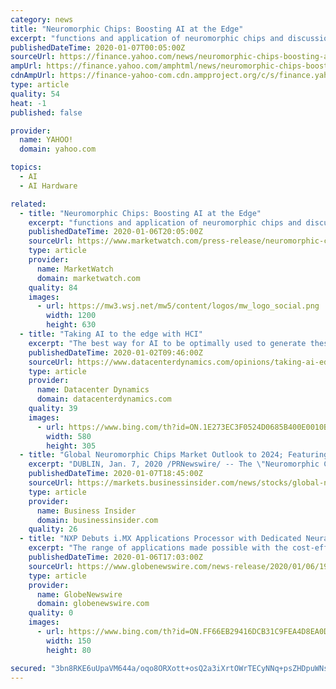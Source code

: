 ```yaml
---
category: news
title: "Neuromorphic Chips: Boosting AI at the Edge"
excerpt: "functions and application of neuromorphic chips and discussion on how neuromorphic chips can be implemented in components and systems of AI - Knowledge about robotic process automation (RPA), predictive analytics, machine learning (ML), and other emerging technologies - Information on data interface, memory interface, pixel-spike converter ..."
publishedDateTime: 2020-01-07T00:05:00Z
sourceUrl: https://finance.yahoo.com/news/neuromorphic-chips-boosting-ai-edge-210500776.html
ampUrl: https://finance.yahoo.com/amphtml/news/neuromorphic-chips-boosting-ai-edge-210500776.html
cdnAmpUrl: https://finance-yahoo-com.cdn.ampproject.org/c/s/finance.yahoo.com/amphtml/news/neuromorphic-chips-boosting-ai-edge-210500776.html
type: article
quality: 54
heat: -1
published: false

provider:
  name: YAHOO!
  domain: yahoo.com

topics:
  - AI
  - AI Hardware

related:
  - title: "Neuromorphic Chips: Boosting AI at the Edge"
    excerpt: "functions and application of neuromorphic chips and discussion on how neuromorphic chips can be implemented in components and systems of AI - Knowledge about robotic process automation (RPA), predictive analytics, machine learning (ML), and other emerging technologies - Information on data interface, memory interface, pixel-spike converter ..."
    publishedDateTime: 2020-01-06T20:05:00Z
    sourceUrl: https://www.marketwatch.com/press-release/neuromorphic-chips-boosting-ai-at-the-edge-2020-01-06
    type: article
    provider:
      name: MarketWatch
      domain: marketwatch.com
    quality: 84
    images:
      - url: https://mw3.wsj.net/mw5/content/logos/mw_logo_social.png
        width: 1200
        height: 630
  - title: "Taking AI to the edge with HCI"
    excerpt: "The best way for AI to be optimally used to generate these models is to make use of the data center or the cloud. One such example of this is the silicon chip company, Cerebras, which dedicates its work to accelerating deep learning. It has recently introduced its new “Wafer Scale Engine” which has been purposefully built for deep learning."
    publishedDateTime: 2020-01-02T09:46:00Z
    sourceUrl: https://www.datacenterdynamics.com/opinions/taking-ai-edge-hci/
    type: article
    provider:
      name: Datacenter Dynamics
      domain: datacenterdynamics.com
    quality: 39
    images:
      - url: https://www.bing.com/th?id=ON.1E273EC3F0524D0685B400E0010B1859
        width: 580
        height: 305
  - title: "Global Neuromorphic Chips Market Outlook to 2024; Featuring BrainChip Holdings, Intel Corp, IBM Corp, and Samsung Advanced Institute of Technology"
    excerpt: "DUBLIN, Jan. 7, 2020 /PRNewswire/ -- The \"Neuromorphic Chips: Boosting AI at the Edge\" report has been added to ResearchAndMarkets.com's offering. This report includes: Neuromorphic Chip Producers Key Topics Covered Chapter 1 Neuromorphic Chips: Boosting AI at the Edge Chapter 2 References List of Tables Table 1: Global AI Hardware Market ..."
    publishedDateTime: 2020-01-07T18:45:00Z
    sourceUrl: https://markets.businessinsider.com/news/stocks/global-neuromorphic-chips-market-outlook-to-2024-featuring-brainchip-holdings-intel-corp-ibm-corp-and-samsung-advanced-institute-of-technology-1028800859
    type: article
    provider:
      name: Business Insider
      domain: businessinsider.com
    quality: 26
  - title: "NXP Debuts i.MX Applications Processor with Dedicated Neural Processing Unit for Advanced Machine Learning at the Edge"
    excerpt: "The range of applications made possible with the cost-effective i.MX 8M Plus spans people and object recognition for public safety, industrial machine vision, robotics, hand gesture, and emotion detection with natural language processing for seamless human-to-device interaction with ultra-fast response time and high accuracy. NXP USA ..."
    publishedDateTime: 2020-01-06T17:03:00Z
    sourceUrl: https://www.globenewswire.com/news-release/2020/01/06/1966719/0/en/NXP-Debuts-i-MX-Applications-Processor-with-Dedicated-Neural-Processing-Unit-for-Advanced-Machine-Learning-at-the-Edge.html
    type: article
    provider:
      name: GlobeNewswire
      domain: globenewswire.com
    quality: 0
    images:
      - url: https://www.bing.com/th?id=ON.FF66EB29416DCB31C9FEA4D8EA0D30CC
        width: 150
        height: 80

secured: "3bn8RKE6uUpaVM644a/oqo8ORXott+osQ2a3iXrtOWrTECyNNq+psZHDpuWNs/MTmSk/OZi1zPMK8gcB5wAhDC8KcRlU/3tbkjebmbV02HCkyLtHVQT7iaiGgTLB3sN03xsUF/Pj8SmFPb2lH2gm+71HLLlXnAl1OoHa7oRUXPRBPbdaH/OCN4j/sz8XFuOChArmn530flkWu7b+RxIhf60eb3eYKWdmfdiyyZRk7YTX95dI12RYgIi/dH8fGCQNc4WMJ18hKy+a+RYneS5gWw==;wZwjdA0A1EgSHfnC4vpYRw=="
---
```


